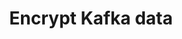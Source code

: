 ---
sidebar_position: 330
title: Encrypt Kafka data
description: Encrypt Kafka data using Conduktor
---
